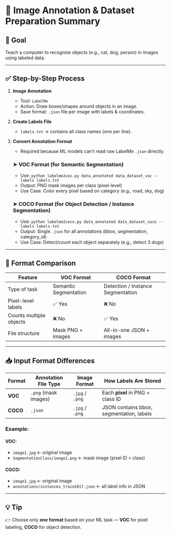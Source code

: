 # 📝 Image Annotation & Dataset Preparation Summary

## 🎯 Goal
Teach a computer to recognize objects (e.g., cat, dog, person) in images using labeled data.

---

## ✅ Step-by-Step Process

1. **Image Annotation**
   - Tool: `LabelMe`
   - Action: Draw boxes/shapes around objects in an image.
   - Save format: `.json` file per image with labels & coordinates.

2. **Create Labels File**
   - `labels.txt` → contains all class names (one per line).

3. **Convert Annotation Format**
   - Required because ML models can't read raw LabelMe `.json` directly.

   ### ➤ VOC Format (for Semantic Segmentation)
   - Use: `python labelme2voc.py data_annotated data_dataset_voc --labels labels.txt`
   - Output: PNG mask images per class (pixel-level)
   - Use Case: Color every pixel based on category (e.g., road, sky, dog)

   ### ➤ COCO Format (for Object Detection / Instance Segmentation)
   - Use: `python labelme2coco.py data_annotated data_dataset_coco --labels labels.txt`
   - Output: Single `.json` for all annotations (bbox, segmentation, category_id)
   - Use Case: Detect/count each object separately (e.g., detect 3 dogs)

---

## 📌 Format Comparison

| Feature                | VOC Format           | COCO Format                      |
|------------------------|----------------------|----------------------------------|
| Type of task           | Semantic Segmentation| Detection / Instance Segmentation|
| Pixel-level labels     | ✅ Yes               | ❌ No                             |
| Counts multiple objects| ❌ No                | ✅ Yes                            |
| File structure         | Mask PNG + images    | All-in-one JSON + images         |

---

## 📥 Input Format Differences

| Format       | Annotation File Type | Image Format     | How Labels Are Stored                        |
|--------------|----------------------|------------------|----------------------------------------------|
| **VOC**      | `.png` (mask images) | `.jpg` / `.png`  | Each **pixel** in PNG = class ID             |
| **COCO**     | `.json`              | `.jpg` / `.png`  | JSON contains bbox, segmentation, labels     |

### Example:
#### VOC:
- `image1.jpg` ← original image  
- `SegmentationClass/image1.png` ← mask image (pixel ID = class)

#### COCO:
- `image1.jpg` ← original image  
- `annotations/instances_train2017.json` ← all label info in JSON

---

## 💡 Tip
👉 Choose only **one format** based on your ML task — **VOC** for pixel labeling, **COCO** for object detection.
